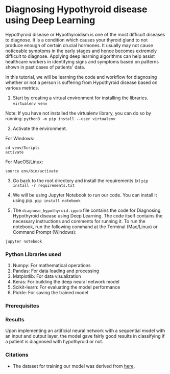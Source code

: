 # Diagnosing Hypothyroid disease using Deep Learning

Hypothyroid disease or Hypothyroidism is one of the most difficult diseases to diagnose. It is a condition which causes your thyroid gland to not produce enough of certain crucial hormones. It usually may not cause noticeable symptoms in the early stages and hence becomes extremely difficult to diagnose. Applying deep learning algorithms can help assist healthcare workers in identifying signs and symptoms based on patterns shown in past cases of patients' data.

In this tutorial, we will be learning the code and workflow for diagnosing whether or not a person is suffering from Hypothyroid disease based on various metrics.

1. Start by creating a virtual environment for installing the libraries.
```virtualenv venv```

Note: If you have not installed the virtualenv library, you can do so by running:
```python3 -m pip install --user virtualenv```

2. Activate the environment.

For Windows:

```
cd venv/Scripts
activate
```

For MacOS/Linux:

```source env/bin/activate```

3. Go back to the root directory and install the requirements.txt
```pip install -r requirements.txt```

4. We will be using Jupyter Notebook to run our code. You can install it using pip.
```pip install notebook```

4. The `diagnose_hypothyroid.ipynb` file contains the code for Diagnosing Hypothyroid disease using Deep Learning. The code itself contains the necessary instructions and comments for running it. 
To run the notebook, run the following command at the Terminal (Mac/Linux) or Command Prompt (Windows):

```jupyter notebook```

### Python Libraries used

1. Numpy: For mathematical operations
2. Pandas: For data loading and processing 
3. Matplotlib: For data visualization
4. Keras: For building the deep neural network model
5. Scikit-learn: For evaluating the model performance
6. Pickle: For saving the trained model

### Prerequisites



### Results

Upon implementing an artificial neural network with a sequential model with an input and output layer, the model gave fairly good results in classifying if a patient is diagnosed with hypothyroid or not.

### Citations

- The dataset for training our model was derived from [here](https://www.kaggle.com/nguyenthilua/hypothyroidcsv).